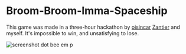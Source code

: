 # Broom-Broom-Imma-Spaceship

This game was made in a three-hour hackathon by [oisincar](https://github.com/oisincar) [Zantier](https://github.com/Zantier) and myself. It's impossible to win, and unsatisfying to lose.

![screenshot dot bee em p](https://github.com/414owen/Broom-Broom-Imma-Spaceship/blob/master/screenshots/broom-broom.png)
